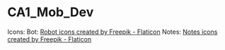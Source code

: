 # CA1_Mob_Dev

Icons:
  Bot: <a href="https://www.flaticon.com/free-icons/robot" title="robot icons">Robot icons created by Freepik - Flaticon</a>
  Notes: <a href="https://www.flaticon.com/free-icons/notes" title="notes icons">Notes icons created by Freepik - Flaticon</a>
